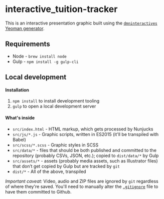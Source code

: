 # interactive_tuition-tracker

This is an interactive presentation graphic built using the [`dmninteractives` Yeoman generator](https://github.com/DallasMorningNews/generator-dmninteractives).

## Requirements

- Node - `brew install node`
- Gulp - `npm install -g gulp-cli`

## Local development

#### Installation

1. `npm install` to install development tooling
2. `gulp` to open a local development server

#### What's inside

- `src/index.html` - HTML markup, which gets processed by Nunjucks
- `src/js/*.js` - Graphic scripts, written in ES2015 (it'll be transpiled with Babel)
- `src/scss/*.scss` - Graphic styles in SCSS
- `src/data/*` - files that should be both published and committed to the repository (probably CSVs, JSON, etc.); copied to `dist/data/*` by Gulp
- `src/assets/*` - assets (probably media assets, such as Illustrator files) that don’t get copied by Gulp but are tracked by `git`
- `dist/*` - All of the above, transpiled

_Important caveat:_ Video, audio and ZIP files are ignored by `git` regardless of where they're saved. You'll need to manually alter the [`.gitignore`](.gitignore) file to have them committed to Github.
